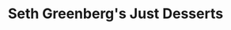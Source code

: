 ---
title: "Seth Greenberg's Just Desserts"
url: /larchmont/seth-greenbergs-just-desserts/
shop: bakery
---